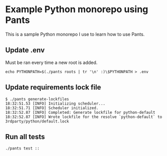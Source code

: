 # Example Python monorepo using Pants

This is a sample Python monorepo I use to learn how to use Pants.

## Update .env

Must be ran every time a new root is added.

```shell
echo PYTHONPATH=$(./pants roots | tr '\n' :)\$PYTHONPATH > .env
```

## Update requirements lock file

```shell
$ ./pants generate-lockfiles
18:32:51.53 [INFO] Initializing scheduler...
18:32:51.71 [INFO] Scheduler initialized.
18:32:52.87 [INFO] Completed: Generate lockfile for python-default
18:32:52.87 [INFO] Wrote lockfile for the resolve `python-default` to 3rdparty/python/default.lock
```

## Run all tests

```shell
./pants test ::
```
